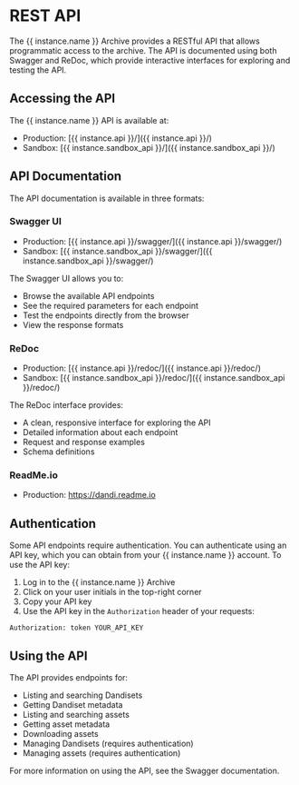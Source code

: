 # REST API

The {{ instance.name }} Archive provides a RESTful API that allows programmatic access to the archive. The API is documented using both Swagger and ReDoc, which provide interactive interfaces for exploring and testing the API.

## Accessing the API

The {{ instance.name }} API is available at:

- Production: [{{ instance.api }}/]({{ instance.api }}/)
- Sandbox: [{{ instance.sandbox_api }}/]({{ instance.sandbox_api }}/)

## API Documentation

The API documentation is available in three formats:

### Swagger UI

- Production: [{{ instance.api }}/swagger/]({{ instance.api }}/swagger/)
- Sandbox: [{{ instance.sandbox_api }}/swagger/]({{ instance.sandbox_api }}/swagger/)

The Swagger UI allows you to:

- Browse the available API endpoints
- See the required parameters for each endpoint
- Test the endpoints directly from the browser
- View the response formats

### ReDoc

- Production: [{{ instance.api }}/redoc/]({{ instance.api }}/redoc/)
- Sandbox: [{{ instance.sandbox_api }}/redoc/]({{ instance.sandbox_api }}/redoc/)

The ReDoc interface provides:

- A clean, responsive interface for exploring the API
- Detailed information about each endpoint
- Request and response examples
- Schema definitions

### ReadMe.io

- Production: https://dandi.readme.io

## Authentication

Some API endpoints require authentication. You can authenticate using an API key, which you can obtain from your {{ instance.name }} account. To use the API key:

1. Log in to the {{ instance.name }} Archive
2. Click on your user initials in the top-right corner
3. Copy your API key
4. Use the API key in the `Authorization` header of your requests:

```
Authorization: token YOUR_API_KEY
```

## Using the API

The API provides endpoints for:

- Listing and searching Dandisets
- Getting Dandiset metadata
- Listing and searching assets
- Getting asset metadata
- Downloading assets
- Managing Dandisets (requires authentication)
- Managing assets (requires authentication)

For more information on using the API, see the Swagger documentation.
